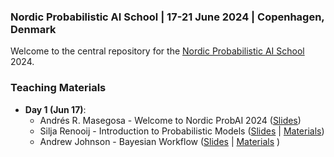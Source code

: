 ### Nordic Probabilistic AI School | 17-21 June 2024 | Copenhagen, Denmark
Welcome to the central repository for the [Nordic Probabilistic AI School](https://nordic.probabilistic.ai/) 2024.

### Teaching Materials

* **Day 1 (Jun 17)**:
  - Andrés R. Masegosa - Welcome to Nordic ProbAI 2024 ([Slides](day1/Andrés%20Masegosa/Opening%20(WIP).pptx))
  - Silja Renooij - Introduction to Probabilistic Models ([Slides](day1/Silja%20Renooij/SR-IntroProbModels2024.pdf) | [Materials](day1/README.md))
  - Andrew Johnson - Bayesian Workflow ([Slides](day1/Andrew%20Johnson/ProbAI2024.pptx) | [Materials](day1/README.md) )

